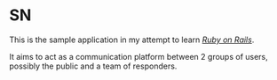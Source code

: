 # SN

This is the sample application in my attempt to learn [*Ruby on Rails*](http://rubyonrails.org).

It aims to act as a communication platform between 2 groups of users, possibly the public and a team of responders. 
